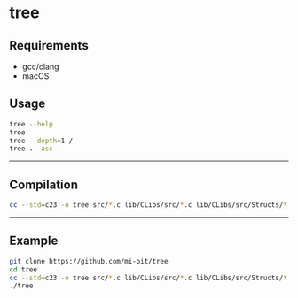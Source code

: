 # tree

## Requirements

* gcc/clang
* macOS

## Usage

```bash
tree --help
tree
tree --depth=1 /
tree . -asc
```

---

## Compilation

```bash
cc --std=c23 -o tree src/*.c lib/CLibs/src/*.c lib/CLibs/src/Structs/*.c
```

---

## Example

```bash
git clone https://github.com/mi-pit/tree
cd tree
cc --std=c23 -o tree src/*.c lib/CLibs/src/*.c lib/CLibs/src/Structs/*.c
./tree
```
